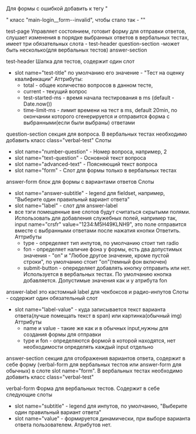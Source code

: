 Для формы с ошибкой добавить к тегу "<form class="main-login__form">" класс "main-login__form--invalid", чтобы стало так  - 
  "<form class="main-login__form main-login__form--invalid">"



test-page Управляет состоянием, готовит форму для отправки ответов, слушает изменения в порядке выбранных ответов в вербальных тестах,
имеет три обязательных слота -
test-header
question-section -может быть несколько(для вербальных тестов)
answer-section

test-header Шапка для тестов, содержит один слот

- slot name="test-title" по умолчанию его значение -
  "Тест на оценку квалификации"
  Аттрибуты:
  - total - общее количество вопросов в данном тесте,
  - current - текущий вопрос
  - test-started-ms - время начала тестирования в ms (default - Date.now())
  - time-limit-ms - лимит времени на тест в ms, default 20min,
    по окончании которого сгенерируется и отправится форма с
    выбранными(если были выбраны) ответами

question-section секция для вопроса. В вербальных тестах необходимо добавить класс class="verbal-test"
Слоты

- slot name="number-question" - Номер вопроса, например, 2
- slot name="text-question" - Основной текст вопроса
- slot name="advanced-text" - Поясняющий текст вопроса
- slot name="form" - Слот для формы только в вербальных тестах

answer-form блок для формы с вариантами ответов
Слоты

- slot name="answer-subtitle" - legend для fieldset, например,
  "Выберите один правильный вариант ответа"
- slot name="label" - слот для answer-label
- все тэги помещенные вне слотов будут считаться скрытыми полями. Использовать для добавления служебных полей, например так,
  input name="crsfr" value="1234:M5H49KLNH9", это поле отправится вместе с выбранными ответами после нажатия кнопки Ответить.
  Аттрибуты
  - type - определяет тип инпутов, по умолчанию стоит тип radio
  - fon - определяет наличие фона у формы, есть два допустимых
    значения - "on" и "Любое другое значение, кроме пустой строки", по умолчанию стоит "on"(темный фон включен)
  - submit-button - опеределяет добавлять кнопку отправить или
    нет. Используется в вербальных тестах. По умолчанию кнопка добавляется. Допустимые значения как и у атрибута fon

answer-label это кастомный label для чекбоксов и радио-инпутов
Слоты - содержит один обязательный слот

- slot name="label-value" -
  куда записывается текст варианта ответа(лучше помещать текст в span) или картинка(обычный img)
  Аттрибуты
  - name и value - такие же как и в обычных input,нужны для
    создания формы для отправки
  - type и fon - определяются формой в которой находятся,
    нет необходимости определять каждый input отдельно

answer-section секция для отображения вариантов ответа, содержит в себе форму (verbal-form для вербальных тестов или answer-form для обычных) в слоте slot name="form". В вербальных тестах необходимо добавить класс class="verbal-test"

verbal-form Форма для вербальных тестов. Содержит в себе следующие слоты

- slot name="subtitle" - legend для инпутов, по умолчанию,
  "Выберите один правильный вариант ответа"
- slot name="value" - формируется динамически, при выборе варианта
  ответа пользователем.
  Атрибутов нет.
